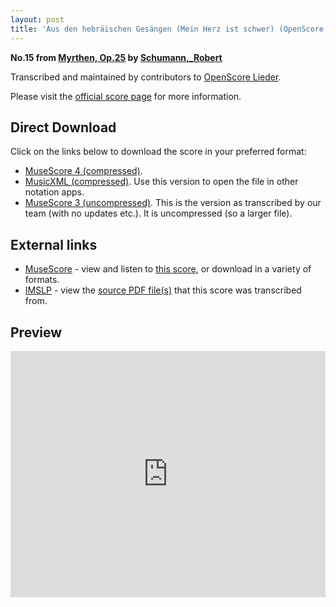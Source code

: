 ```yaml
---
layout: post
title: 'Aus den hebräischen Gesängen (Mein Herz ist schwer) (OpenScore Lieder Corpus)'
---
```


__No.15 from [Myrthen, Op.25](https://fourscoreandmore.org/openscore/lieder/Schumann,_Robert/Myrthen,_Op.25/) by [Schumann,_Robert](https://fourscoreandmore.org/openscore/lieder/Schumann,_Robert)__

Transcribed and maintained by contributors to [OpenScore Lieder].

Please visit the [official score page] for more information.

[official score page]: https://musescore.com/openscore-lieder-corpus/scores/6925763
[OpenScore Lieder]: https://musescore.com/openscore-lieder-corpus

## Direct Download

Click on the links below to download the score in your preferred format:
- [MuseScore 4 (compressed)](https://fourscoreandmore.org/openscore/lieder/Schumann,_Robert/Myrthen,_Op.25/15_Aus_den_hebr%C3%A4ischen_Ges%C3%A4ngen_%28Mein_Herz_ist_schwer%29.mscz).
- [MusicXML (compressed)](https://fourscoreandmore.org/openscore/lieder/Schumann,_Robert/Myrthen,_Op.25/15_Aus_den_hebr%C3%A4ischen_Ges%C3%A4ngen_%28Mein_Herz_ist_schwer%29.mxl). Use this version to open the file in other notation apps.
- [MuseScore 3 (uncompressed)](https://raw.githubusercontent.com/OpenScore/Lieder/refs/heads/main/scores/Schumann,_Robert/Myrthen,_Op.25/15_Aus_den_hebr%C3%A4ischen_Ges%C3%A4ngen_%28Mein_Herz_ist_schwer%29/lc6925763.mscx). This is the version as transcribed by our team (with no updates etc.). It is uncompressed (so a larger file).

## External links

- [MuseScore] - view and listen to [this score][MuseScore], or download in a variety of formats.
- [IMSLP] - view the [source PDF file(s)][IMSLP] that this score was transcribed from.

[MuseScore]: https://musescore.com/score/6925763
[IMSLP]: https://imslp.org/wiki/Special:ReverseLookup/270905

## Preview

<iframe width="100%" height="394" src="https://musescore.com/openscore-lieder-corpus/scores/6925763/embed" frameborder="0" allowfullscreen allow="autoplay; fullscreen"></iframe>
